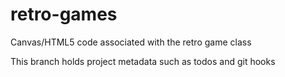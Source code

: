 # retro-games
Canvas/HTML5 code associated with the retro game class

This branch holds project metadata such as todos and git hooks
